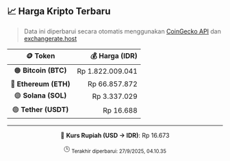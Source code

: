 

<!-- HARGA_KRIPTO -->
## 📈 Harga Kripto Terbaru

> Data ini diperbarui secara otomatis menggunakan [CoinGecko API](https://www.coingecko.com/) dan [exchangerate.host](https://exchangerate.host/)

<div align="center">

| 🪙 Token | 💰 Harga (IDR) |
|:------:|---------------:|
| 🟠 **Bitcoin (BTC)**   | Rp 1.822.009.041 |
| 🔵 **Ethereum (ETH)**  | Rp 66.857.872 |
| 🟣 **Solana (SOL)**    | Rp 3.337.029 |
| 🟢 **Tether (USDT)**   | Rp 16.688 |

---

💱 **Kurs Rupiah (USD → IDR)**: Rp 16.673

🕒 <sub>Terakhir diperbarui: 27/9/2025, 04.10.35</sub>

</div>
<!-- /HARGA_KRIPTO -->